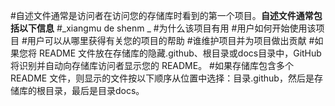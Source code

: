 #自述文件通常是访问者在访问您的存储库时看到的第一个项目。**自述文件通常包括以下信息**
#_xiangmu de shenm _
#为什么该项目有用
#用户如何开始使用该项目
#用户可以从哪里获得有关您的项目的帮助
#谁维护项目并为项目做出贡献
#如果您将 README 文件放在存储库的隐藏.github、根目录或docs目录中，GitHub 将识别并自动向存储库访问者显示您的 README。
#如果存储库包含多个 README 文件，则显示的文件按以下顺序从位置中选择：目录.github，然后是存储库的根目录，最后是目录docs。

